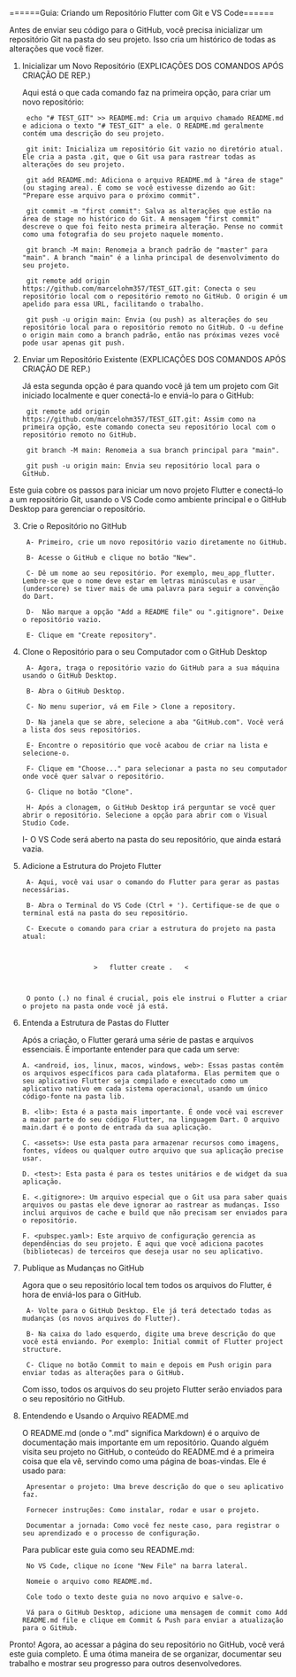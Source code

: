 ======Guia: Criando um Repositório Flutter com Git e VS Code======

Antes de enviar seu código para o GitHub, você precisa inicializar um repositório Git na pasta do seu projeto. Isso cria um histórico de todas as alterações que você fizer.

1. Inicializar um Novo Repositório (EXPLICAÇÕES DOS COMANDOS APÓS CRIAÇÃO DE REP.)

     Aqui está o que cada comando faz na primeira opção, para criar um novo repositório:

        echo "# TEST_GIT" >> README.md: Cria um arquivo chamado README.md e adiciona o texto "# TEST_GIT" a ele. O README.md geralmente contém uma descrição do seu projeto.

        git init: Inicializa um repositório Git vazio no diretório atual. Ele cria a pasta .git, que o Git usa para rastrear todas as alterações do seu projeto.

        git add README.md: Adiciona o arquivo README.md à "área de stage" (ou staging area). É como se você estivesse dizendo ao Git: "Prepare esse arquivo para o próximo commit".

        git commit -m "first commit": Salva as alterações que estão na área de stage no histórico do Git. A mensagem "first commit" descreve o que foi feito nesta primeira alteração. Pense no commit como uma fotografia do seu projeto naquele momento.

        git branch -M main: Renomeia a branch padrão de "master" para "main". A branch "main" é a linha principal de desenvolvimento do seu projeto.

        git remote add origin https://github.com/marcelohm357/TEST_GIT.git: Conecta o seu repositório local com o repositório remoto no GitHub. O origin é um apelido para essa URL, facilitando o trabalho.

        git push -u origin main: Envia (ou push) as alterações do seu repositório local para o repositório remoto no GitHub. O -u define o origin main como a branch padrão, então nas próximas vezes você pode usar apenas git push.

2. Enviar um Repositório Existente (EXPLICAÇÕES DOS COMANDOS APÓS CRIAÇÃO DE REP.)

     Já esta segunda opção é para quando você já tem um projeto com Git iniciado localmente e quer conectá-lo e enviá-lo para o GitHub:

        git remote add origin https://github.com/marcelohm357/TEST_GIT.git: Assim como na primeira opção, este comando conecta seu repositório local com o repositório remoto no GitHub.

        git branch -M main: Renomeia a sua branch principal para "main".

        git push -u origin main: Envia seu repositório local para o GitHub.

Este guia cobre os passos para iniciar um novo projeto Flutter e conectá-lo a um repositório Git, usando o VS Code como ambiente principal e o GitHub Desktop para gerenciar o repositório.

3. Crie o Repositório no GitHub

        A- Primeiro, crie um novo repositório vazio diretamente no GitHub.

        B- Acesse o GitHub e clique no botão "New".

        C- Dê um nome ao seu repositório. Por exemplo, meu_app_flutter. Lembre-se que o nome deve estar em letras minúsculas e usar _ (underscore) se tiver mais de uma palavra para seguir a convenção do Dart.

        D-  Não marque a opção "Add a README file" ou ".gitignore". Deixe o repositório vazio.

        E- Clique em "Create repository".

4. Clone o Repositório para o seu Computador com o GitHub Desktop
    
        A- Agora, traga o repositório vazio do GitHub para a sua máquina usando o GitHub Desktop.

        B- Abra o GitHub Desktop.

        C- No menu superior, vá em File > Clone a repository.

        D- Na janela que se abre, selecione a aba "GitHub.com". Você verá a lista dos seus repositórios.

        E- Encontre o repositório que você acabou de criar na lista e selecione-o.

        F- Clique em "Choose..." para selecionar a pasta no seu computador onde você quer salvar o repositório.

        G- Clique no botão "Clone".

        H- Após a clonagem, o GitHub Desktop irá perguntar se você quer abrir o repositório. Selecione a opção para abrir com o Visual Studio Code.

    I- O VS Code será aberto na pasta do seu repositório, que ainda estará vazia.

5. Adicione a Estrutura do Projeto Flutter

        A- Aqui, você vai usar o comando do Flutter para gerar as pastas necessárias.

        B- Abra o Terminal do VS Code (Ctrl + '). Certifique-se de que o terminal está na pasta do seu repositório.

        C- Execute o comando para criar a estrutura do projeto na pasta atual:

                        

                         >   flutter create .   <

    
    
        O ponto (.) no final é crucial, pois ele instrui o Flutter a criar o projeto na pasta onde você já está.


6.  Entenda a Estrutura de Pastas do Flutter
    
    Após a criação, o Flutter gerará uma série de pastas e arquivos essenciais. É importante entender para que cada um serve:

        A. <android, ios, linux, macos, windows, web>: Essas pastas contêm os arquivos específicos para cada plataforma. Elas permitem que o seu aplicativo Flutter seja compilado e executado como um aplicativo nativo em cada sistema operacional, usando um único código-fonte na pasta lib.

        B. <lib>: Esta é a pasta mais importante. É onde você vai escrever a maior parte do seu código Flutter, na linguagem Dart. O arquivo main.dart é o ponto de entrada da sua aplicação.

        C. <assets>: Use esta pasta para armazenar recursos como imagens, fontes, vídeos ou qualquer outro arquivo que sua aplicação precise usar.

        D. <test>: Esta pasta é para os testes unitários e de widget da sua aplicação.

        E. <.gitignore>: Um arquivo especial que o Git usa para saber quais arquivos ou pastas ele deve ignorar ao rastrear as mudanças. Isso inclui arquivos de cache e build que não precisam ser enviados para o repositório.

        F. <pubspec.yaml>: Este arquivo de configuração gerencia as dependências do seu projeto. É aqui que você adiciona pacotes (bibliotecas) de terceiros que deseja usar no seu aplicativo.

7. Publique as Mudanças no GitHub

    Agora que o seu repositório local tem todos os arquivos do Flutter, é hora de enviá-los para o GitHub.

        A- Volte para o GitHub Desktop. Ele já terá detectado todas as mudanças (os novos arquivos do Flutter).

        B- Na caixa do lado esquerdo, digite uma breve descrição do que você está enviando. Por exemplo: Initial commit of Flutter project structure.

        C- Clique no botão Commit to main e depois em Push origin para enviar todas as alterações para o GitHub.

    Com isso, todos os arquivos do seu projeto Flutter serão enviados para o seu repositório no GitHub.

8. Entendendo e Usando o Arquivo README.md

    O README.md (onde o ".md" significa Markdown) é o arquivo de documentação mais importante em um repositório. Quando alguém visita seu projeto no GitHub, o conteúdo do README.md é a primeira coisa que ela vê, servindo como uma página de boas-vindas. Ele é usado para:

        Apresentar o projeto: Uma breve descrição do que o seu aplicativo faz.

        Fornecer instruções: Como instalar, rodar e usar o projeto.

        Documentar a jornada: Como você fez neste caso, para registrar o seu aprendizado e o processo de configuração.

    Para publicar este guia como seu README.md:

        No VS Code, clique no ícone "New File" na barra lateral.

        Nomeie o arquivo como README.md.

        Cole todo o texto deste guia no novo arquivo e salve-o.

        Vá para o GitHub Desktop, adicione uma mensagem de commit como Add README.md file e clique em Commit & Push para enviar a atualização para o GitHub.








Pronto! Agora, ao acessar a página do seu repositório no GitHub, você verá este guia completo. É uma ótima maneira de se organizar, documentar seu trabalho e mostrar seu progresso para outros desenvolvedores.